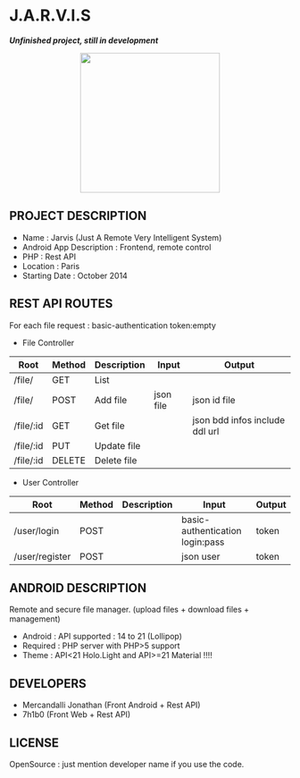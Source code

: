 J.A.R.V.I.S
=====================

**_Unfinished project, still in development_**

<p align="center">
<img src="https://raw.github.com/Mercandj/Jarvis/master/screenshot/1.png" width="250" />
</p>

## PROJECT DESCRIPTION

* Name : Jarvis (Just A Remote Very Intelligent System)
* Android App Description : Frontend, remote control
* PHP : Rest API
* Location : Paris
* Starting Date : October 2014


## REST API ROUTES

For each file request : basic-authentication token:empty

* File Controller

|Root             | Method   | Description   | Input                           | Output
|-----------------|----------|---------------|---------------------------------|-----------
| /file/          | GET 	 | List          |                                 |  
| /file/          | POST     | Add file      | json file                       | json id file
| /file/:id       | GET      | Get file      |                                 | json bdd infos include ddl url
| /file/:id       | PUT      | Update file   |                                 |  
| /file/:id       | DELETE   | Delete file   |                                 |  

* User Controller

|Root             | Method   | Description   | Input                           | Output
|-----------------|----------|---------------|---------------------------------|-----------
| /user/login     | POST     |               | basic-authentication login:pass | token
| /user/register  | POST 	 |               | json user                       | token


## ANDROID DESCRIPTION

Remote and secure file manager. (upload files + download files + management)

* Android : API supported : 14 to 21 (Lollipop)
* Required : PHP server with PHP>5 support
* Theme : API<21 Holo.Light and API>=21 Material !!!!


## DEVELOPERS

* Mercandalli Jonathan (Front Android + Rest API)
* 7h1b0 (Front Web + Rest API)


## LICENSE

OpenSource : just mention developer name if you use the code.